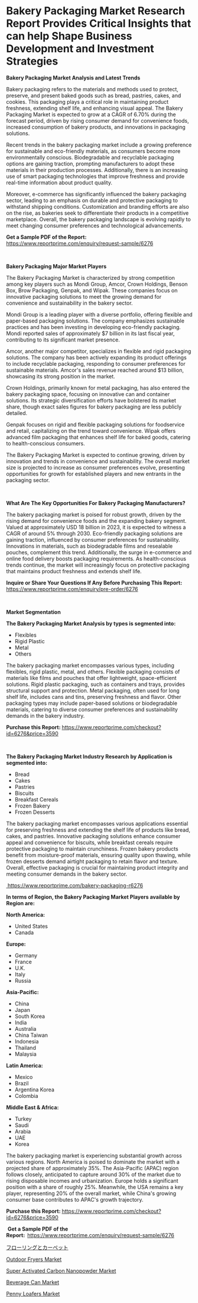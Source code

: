 <p><h1>Bakery Packaging Market Research Report Provides Critical Insights that can help Shape Business Development and Investment Strategies</h1></p><p><strong>Bakery Packaging Market Analysis and Latest Trends</strong></p>
<p><p>Bakery packaging refers to the materials and methods used to protect, preserve, and present baked goods such as bread, pastries, cakes, and cookies. This packaging plays a critical role in maintaining product freshness, extending shelf life, and enhancing visual appeal. The Bakery Packaging Market is expected to grow at a CAGR of 6.70% during the forecast period, driven by rising consumer demand for convenience foods, increased consumption of bakery products, and innovations in packaging solutions.</p><p>Recent trends in the bakery packaging market include a growing preference for sustainable and eco-friendly materials, as consumers become more environmentally conscious. Biodegradable and recyclable packaging options are gaining traction, prompting manufacturers to adopt these materials in their production processes. Additionally, there is an increasing use of smart packaging technologies that improve freshness and provide real-time information about product quality.</p><p>Moreover, e-commerce has significantly influenced the bakery packaging sector, leading to an emphasis on durable and protective packaging to withstand shipping conditions. Customization and branding efforts are also on the rise, as bakeries seek to differentiate their products in a competitive marketplace. Overall, the bakery packaging landscape is evolving rapidly to meet changing consumer preferences and technological advancements.</p></p>
<p><strong>Get a Sample PDF of the Report:&nbsp;</strong> <a href="https://www.reportprime.com/enquiry/request-sample/6276">https://www.reportprime.com/enquiry/request-sample/6276</a></p>
<p>&nbsp;</p>
<p><strong>Bakery Packaging Major Market Players</strong></p>
<p><p>The Bakery Packaging Market is characterized by strong competition among key players such as Mondi Group, Amcor, Crown Holdings, Benson Box, Brow Packaging, Genpak, and Wipak. These companies focus on innovative packaging solutions to meet the growing demand for convenience and sustainability in the bakery sector.</p><p>Mondi Group is a leading player with a diverse portfolio, offering flexible and paper-based packaging solutions. The company emphasizes sustainable practices and has been investing in developing eco-friendly packaging. Mondi reported sales of approximately $7 billion in its last fiscal year, contributing to its significant market presence.</p><p>Amcor, another major competitor, specializes in flexible and rigid packaging solutions. The company has been actively expanding its product offerings to include recyclable packaging, responding to consumer preferences for sustainable materials. Amcor's sales revenue reached around $13 billion, showcasing its strong position in the market.</p><p>Crown Holdings, primarily known for metal packaging, has also entered the bakery packaging space, focusing on innovative can and container solutions. Its strategic diversification efforts have bolstered its market share, though exact sales figures for bakery packaging are less publicly detailed.</p><p>Genpak focuses on rigid and flexible packaging solutions for foodservice and retail, capitalizing on the trend toward convenience. Wipak offers advanced film packaging that enhances shelf life for baked goods, catering to health-conscious consumers.</p><p>The Bakery Packaging Market is expected to continue growing, driven by innovation and trends in convenience and sustainability. The overall market size is projected to increase as consumer preferences evolve, presenting opportunities for growth for established players and new entrants in the packaging sector.</p></p>
<p>&nbsp;</p>
<p><strong>What Are The Key Opportunities For Bakery Packaging Manufacturers?</strong></p>
<p><p>The bakery packaging market is poised for robust growth, driven by the rising demand for convenience foods and the expanding bakery segment. Valued at approximately USD 18 billion in 2023, it is expected to witness a CAGR of around 5% through 2030. Eco-friendly packaging solutions are gaining traction, influenced by consumer preferences for sustainability. Innovations in materials, such as biodegradable films and resealable pouches, complement this trend. Additionally, the surge in e-commerce and online food delivery boosts packaging requirements. As health-conscious trends continue, the market will increasingly focus on protective packaging that maintains product freshness and extends shelf life.</p></p>
<p><strong>Inquire or Share Your Questions If Any Before Purchasing This Report:</strong> <a href="https://www.reportprime.com/enquiry/pre-order/6276">https://www.reportprime.com/enquiry/pre-order/6276</a></p>
<p>&nbsp;</p>
<p><strong>Market Segmentation</strong></p>
<p><strong>The Bakery Packaging Market Analysis by types is segmented into:</strong></p>
<p><ul><li>Flexibles</li><li>Rigid Plastic</li><li>Metal</li><li>Others</li></ul></p>
<p><p>The bakery packaging market encompasses various types, including flexibles, rigid plastic, metal, and others. Flexible packaging consists of materials like films and pouches that offer lightweight, space-efficient solutions. Rigid plastic packaging, such as containers and trays, provides structural support and protection. Metal packaging, often used for long shelf life, includes cans and tins, preserving freshness and flavor. Other packaging types may include paper-based solutions or biodegradable materials, catering to diverse consumer preferences and sustainability demands in the bakery industry.</p></p>
<p><strong>Purchase this Report:&nbsp;</strong><a href="https://www.reportprime.com/checkout?id=6276&price=3590">https://www.reportprime.com/checkout?id=6276&price=3590</a></p>
<p>&nbsp;</p>
<p><strong>The Bakery Packaging Market Industry Research by Application is segmented into:</strong></p>
<p><ul><li>Bread</li><li>Cakes</li><li>Pastries</li><li>Biscuits</li><li>Breakfast Cereals</li><li>Frozen Bakery</li><li>Frozen Desserts</li></ul></p>
<p><p>The bakery packaging market encompasses various applications essential for preserving freshness and extending the shelf life of products like bread, cakes, and pastries. Innovative packaging solutions enhance consumer appeal and convenience for biscuits, while breakfast cereals require protective packaging to maintain crunchiness. Frozen bakery products benefit from moisture-proof materials, ensuring quality upon thawing, while frozen desserts demand airtight packaging to retain flavor and texture. Overall, effective packaging is crucial for maintaining product integrity and meeting consumer demands in the bakery sector.</p></p>
<p><a href="https://www.reportprime.com/bakery-packaging-r6276">&nbsp;https://www.reportprime.com/bakery-packaging-r6276</a></p>
<p><strong>In terms of Region, the Bakery Packaging Market Players available by Region are:</strong></p>
<p>
    <p> <strong> North America: </strong>
        <ul>
            <li>United States</li>
            <li>Canada</li>
        </ul>
        </p> 
    <p> <strong> Europe: </strong>
        <ul>
            <li>Germany</li>
            <li>France</li>
            <li>U.K.</li>
            <li>Italy</li>
            <li>Russia</li>
        </ul>
        </p> 
    <p> <strong> Asia-Pacific: </strong>
        <ul>
            <li>China</li>
            <li>Japan</li>
            <li>South Korea</li>
            <li>India</li>
            <li>Australia</li>
            <li>China Taiwan</li>
            <li>Indonesia</li>
            <li>Thailand</li>
            <li>Malaysia</li>
        </ul>
        </p> 
    <p> <strong> Latin America: </strong>
        <ul>
            <li>Mexico</li>
            <li>Brazil</li>
            <li>Argentina Korea</li>
            <li>Colombia</li>
        </ul>
        </p> 
    <p> <strong> Middle East & Africa: </strong>
        <ul>
            <li>Turkey</li>
            <li>Saudi</li>
            <li>Arabia</li>
            <li>UAE</li>
            <li>Korea</li>
        </ul>
    </p>
    </p>
<p><p>The bakery packaging market is experiencing substantial growth across various regions. North America is poised to dominate the market with a projected share of approximately 35%. The Asia-Pacific (APAC) region follows closely, anticipated to capture around 30% of the market due to rising disposable incomes and urbanization. Europe holds a significant position with a share of roughly 25%. Meanwhile, the USA remains a key player, representing 20% of the overall market, while China's growing consumer base contributes to APAC's growth trajectory.</p></p>
<p><strong>Purchase this Report: </strong><a href="https://www.reportprime.com/checkout?id=6276&price=3590">https://www.reportprime.com/checkout?id=6276&price=3590</a></p>
<p>&nbsp;<strong>Get a Sample PDF of the Report:&nbsp;&nbsp;</strong><a href="https://www.reportprime.com/enquiry/request-sample/6276">https://www.reportprime.com/enquiry/request-sample/6276</a></p>
<p><strong></strong></p>
<p><p><a href="https://medium.com/@abigayleh7fr/%E5%BA%8A%E6%9D%90%E3%81%A8%E3%82%AB%E3%83%BC%E3%83%9A%E3%83%83%E3%83%88%E5%B8%82%E5%A0%B4%E3%81%AE%E6%96%B0%E3%81%97%E3%81%84%E3%83%88%E3%83%AC%E3%83%B3%E3%83%89%E3%81%A8%E5%B0%86%E6%9D%A5%E3%81%AE%E8%A6%8B%E9%80%9A%E3%81%97-2024%E5%B9%B4%E3%81%8B%E3%82%892031%E5%B9%B4%E3%81%BE%E3%81%A7%E3%81%AE%E6%9C%9F%E9%96%93-973439fa513d">フローリングとカーペット</a></p><p><a href="https://www.linkedin.com/pulse/charting-future-comprehensive-analysis-global-outdoor-fryers-uxerf?trackingId=Ah1tpjV5Qwi61XUpRoa1uA%3D%3D">Outdoor Fryers Market</a></p><p><a href="https://issuu.com/reportprime-2/docs/super-activated-carbon-nanopowder-m_0622d5829d789e">Super Activated Carbon Nanopowder Market</a></p><p><a href="https://github.com/nicoletavirag/Market-Research-Report-List-5/blob/main/beverage-can-market.md">Beverage Can Market</a></p><p><a href="https://www.linkedin.com/pulse/penny-loafers-market-industry-trends-forecast-period-from-2024-fq0df?trackingId=ffKqWxvwQnOAQregykmgPQ%3D%3D">Penny Loafers Market</a></p></p>